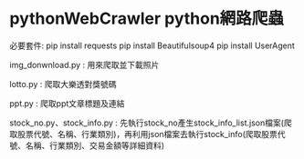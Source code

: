 # pythonWebCrawler python網路爬蟲
 
必要套件:
pip install requests
pip install Beautifulsoup4
pip install UserAgent

img_donwnload.py : 用來爬取並下載照片

lotto.py : 爬取大樂透對獎號碼

ppt.py : 爬取ppt文章標題及連結

stock_no.py、stock_info.py : 先執行stock_no產生stock_info_list.json檔案(爬取股票代號、名稱、行業類別)，再利用json檔案去執行stock_info(爬取股票代號、名稱、行業類別、交易金額等詳細資料)
